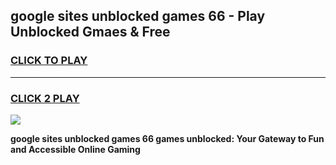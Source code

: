
## google sites unblocked games 66 - Play Unblocked Gmaes & Free
<h3>
<a href="https://news.freeplayer.one?title=google_sites_unblocked_games_66&ref=16F">CLICK TO PLAY</a></h3>
<hr>

<h3>
<a href="https://news.freeplayer.one?title=google_sites_unblocked_games_66&ref=16F">CLICK 2 PLAY</a>
  
</h3>

<a href="https://news.freeplayer.one?title=google_sites_unblocked_games_66&ref=16F/"><img src="https://clearcache.store/games.png"></a>


**google sites unblocked games 66 games unblocked: Your Gateway to Fun and Accessible Online Gaming**
